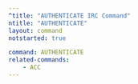 ```yaml
---
^title: "AUTHENTICATE IRC Command"
ntitle: "AUTHENTICATE"
layout: command
notstarted: true

command: AUTHENTICATE
related-commands:
    - ACC
---
```

